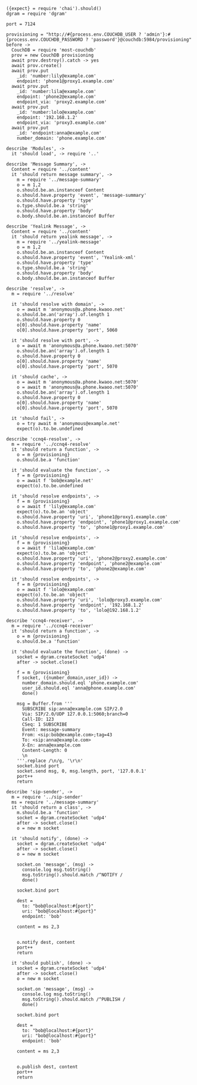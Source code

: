     ({expect} = require 'chai').should()
    dgram = require 'dgram'

    port = 7124

    provisioning = "http://#{process.env.COUCHDB_USER ? 'admin'}:#{process.env.COUCHDB_PASSWORD ? 'password'}@couchdb:5984/provisioning"
    before ->
      CouchDB = require 'most-couchdb'
      prov = new CouchDB provisioning
      await prov.destroy().catch -> yes
      await prov.create()
      await prov.put
        _id: 'number:lily@example.com'
        endpoint: 'phone1@proxy1.example.com'
      await prov.put
        _id: 'number:lila@example.com'
        endpoint: 'phone2@example.com'
        endpoint_via: 'proxy2.example.com'
      await prov.put
        _id: 'number:lolo@example.com'
        endpoint: '192.168.1.2'
        endpoint_via: 'proxy3.example.com'
      await prov.put
        _id: 'endpoint:anna@example.com'
        number_domain: 'phone.example.com'

    describe 'Modules', ->
      it 'should load', -> require '..'

    describe 'Message Summary', ->
      Content = require '../content'
      it 'should return message summary', ->
        m = require '../message-summary'
        o = m 1,2
        o.should.be.an.instanceof Content
        o.should.have.property 'event', 'message-summary'
        o.should.have.property 'type'
        o.type.should.be.a 'string'
        o.should.have.property 'body'
        o.body.should.be.an.instanceof Buffer

    describe 'Yealink Message', ->
      Content = require '../content'
      it 'should return yealink message', ->
        m = require '../yealink-message'
        o = m 1,2
        o.should.be.an.instanceof Content
        o.should.have.property 'event', 'Yealink-xml'
        o.should.have.property 'type'
        o.type.should.be.a 'string'
        o.should.have.property 'body'
        o.body.should.be.an.instanceof Buffer

    describe 'resolve', ->
      m = require '../resolve'

      it 'should resolve with domain', ->
        o = await m 'anonymous@a.phone.kwaoo.net'
        o.should.be.an('array').of.length 1
        o.should.have.property 0
        o[0].should.have.property 'name'
        o[0].should.have.property 'port', 5060

      it 'should resolve with port', ->
        o = await m 'anonymous@a.phone.kwaoo.net:5070'
        o.should.be.an('array').of.length 1
        o.should.have.property 0
        o[0].should.have.property 'name'
        o[0].should.have.property 'port', 5070

      it 'should cache', ->
        o = await m 'anonymous@a.phone.kwaoo.net:5070'
        o = await m 'anonymous@a.phone.kwaoo.net:5070'
        o.should.be.an('array').of.length 1
        o.should.have.property 0
        o[0].should.have.property 'name'
        o[0].should.have.property 'port', 5070

      it 'should fail', ->
        o = try await m 'anonymous@example.net'
        expect(o).to.be.undefined

    describe 'ccnq4-resolve', ->
      m = require '../ccnq4-resolve'
      it 'should return a function', ->
        o = m {provisioning}
        o.should.be.a 'function'

      it 'should evaluate the function', ->
        f = m {provisioning}
        o = await f 'bob@example.net'
        expect(o).to.be.undefined

      it 'should resolve endpoints', ->
        f = m {provisioning}
        o = await f 'lily@example.com'
        expect(o).to.be.an 'object'
        o.should.have.property 'uri', 'phone1@proxy1.example.com'
        o.should.have.property 'endpoint', 'phone1@proxy1.example.com'
        o.should.have.property 'to', 'phone1@proxy1.example.com'

      it 'should resolve endpoints', ->
        f = m {provisioning}
        o = await f 'lila@example.com'
        expect(o).to.be.an 'object'
        o.should.have.property 'uri', 'phone2@proxy2.example.com'
        o.should.have.property 'endpoint', 'phone2@example.com'
        o.should.have.property 'to', 'phone2@example.com'

      it 'should resolve endpoints', ->
        f = m {provisioning}
        o = await f 'lolo@example.com'
        expect(o).to.be.an 'object'
        o.should.have.property 'uri', 'lolo@proxy3.example.com'
        o.should.have.property 'endpoint', '192.168.1.2'
        o.should.have.property 'to', 'lolo@192.168.1.2'

    describe 'ccnq4-receiver', ->
      m = require '../ccnq4-receiver'
      it 'should return a function', ->
        o = m {provisioning}
        o.should.be.a 'function'

      it 'should evaluate the function', (done) ->
        socket = dgram.createSocket 'udp4'
        after -> socket.close()

        f = m {provisioning}
        f socket, ({number_domain,user_id}) ->
          number_domain.should.eql 'phone.example.com'
          user_id.should.eql 'anna@phone.example.com'
          done()

        msg = Buffer.from '''
          SUBSCRIBE sip:anna@example.com SIP/2.0
          Via: SIP/2.0/UDP 127.0.0.1:5060;branch=0
          Call-ID: 123
          CSeq: 1 SUBSCRIBE
          Event: message-summary
          From: <sip:bob@example.com>;tag=43
          To: <sip:anna@example.com>
          X-En: anna@example.com
          Content-Length: 0
          \n
        '''.replace /\n/g, '\r\n'
        socket.bind port
        socket.send msg, 0, msg.length, port, '127.0.0.1'
        port++
        return

    describe 'sip-sender', ->
      m = require '../sip-sender'
      ms = require '../message-summary'
      it 'should return a class', ->
        m.should.be.a 'function'
        socket = dgram.createSocket 'udp4'
        after -> socket.close()
        o = new m socket

      it 'should notify', (done) ->
        socket = dgram.createSocket 'udp4'
        after -> socket.close()
        o = new m socket

        socket.on 'message', (msg) ->
          console.log msg.toString()
          msg.toString().should.match /^NOTIFY /
          done()

        socket.bind port

        dest =
          to: "bob@localhost:#{port}"
          uri: "bob@localhost:#{port}"
          endpoint: 'bob'

        content = ms 2,3


        o.notify dest, content
        port++
        return

      it 'should publish', (done) ->
        socket = dgram.createSocket 'udp4'
        after -> socket.close()
        o = new m socket

        socket.on 'message', (msg) ->
          console.log msg.toString()
          msg.toString().should.match /^PUBLISH /
          done()

        socket.bind port

        dest =
          to: "bob@localhost:#{port}"
          uri: "bob@localhost:#{port}"
          endpoint: 'bob'

        content = ms 2,3


        o.publish dest, content
        port++
        return
